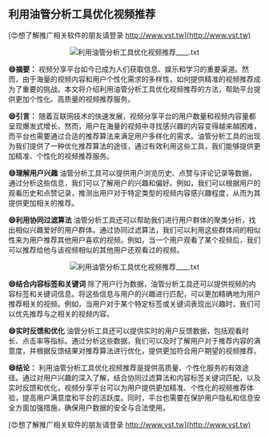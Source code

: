 ## **利用油管分析工具优化视频推荐**

[😍想了解推广相关软件的朋友请登录 http://www.vst.tw](http://www.vst.tw)

 <center><img src="https://vst.tw/MP4/tuiguang/png/5.png" alt="利用油管分析工具优化视频推荐____.txt"></center>

**😄摘要：**
视频分享平台如今已成为人们获取信息、娱乐和学习的重要渠道。然而，由于海量的视频内容和用户个性化需求的多样性，如何提供精准的视频推荐成为了重要的挑战。本文将介绍利用油管分析工具优化视频推荐的方法，帮助平台提供更加个性化、高质量的视频推荐服务。

**😄引言：**
随着互联网技术的快速发展，视频分享平台的用户数量和视频内容量都呈现爆发式增长。然而，用户在海量的视频中寻找感兴趣的内容变得越来越困难，而平台也需要通过合适的推荐算法来满足用户多样化的需求。油管分析工具的出现为我们提供了一种优化推荐算法的途径，通过有效利用这些工具，我们能够提供更加精准、个性化的视频推荐服务。

**😄理解用户兴趣**
油管分析工具可以提供用户浏览历史、点赞与评论记录等数据，通过分析这些信息，我们可以了解用户的兴趣和偏好。例如，我们可以根据用户的观看历史和点赞记录，推测出用户对于特定类型的视频内容感兴趣程度，从而为其提供更加相关的推荐。

**😄利用协同过滤算法**
油管分析工具还可以帮助我们进行用户群体的聚类分析，找出相似兴趣爱好的用户群体。通过协同过滤算法，我们可以利用这些群体间的相似性来为用户推荐其他用户喜欢的视频。例如，当一个用户观看了某个视频后，我们可以推荐给他与该视频相似的其他用户还观看过的视频。

 <center><img src="https://vst.tw/MP4/tuiguang/png/0.png" alt="利用油管分析工具优化视频推荐____.txt"></center>

**😄结合内容标签和关键词**
除了用户行为数据，油管分析工具还可以提供视频的内容标签和关键词信息。将这些信息与用户的兴趣进行匹配，可以更加精确地为用户推荐相关的视频。例如，当用户对于某个特定标签或关键词表现出兴趣时，我们可以优先推荐与之相关的视频内容。

**😄实时反馈和优化**
油管分析工具还可以提供实时的用户反馈数据，包括观看时长、点击率等指标。通过分析这些数据，我们可以及时了解用户对于推荐内容的满意度，并根据反馈结果对推荐算法进行优化，提供更加符合用户期望的视频推荐。

**😄结论：**
利用油管分析工具优化视频推荐是提供高质量、个性化服务的有效途径。通过对用户兴趣的深入了解，结合协同过滤算法和内容标签关键词匹配，以及实时反馈和优化，视频分享平台可以为用户提供更加精准、个性化的视频推荐体验，提高用户满意度和平台的活跃度。同时，平台也需要在保护用户隐私和信息安全方面加强措施，确保用户数据的安全与合法使用。

[😍想了解推广相关软件的朋友请登录 http://www.vst.tw](http://www.vst.tw)



